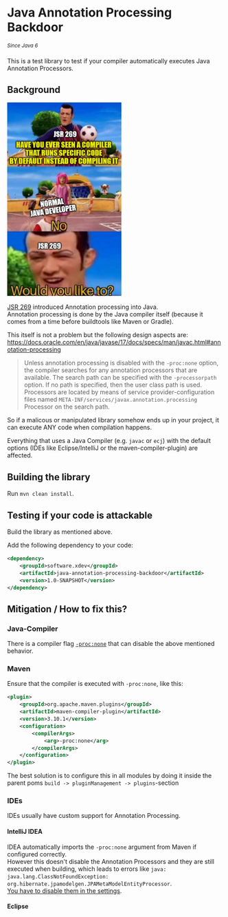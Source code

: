 # Java Annotation Processing Backdoor 
<sup><i>Since Java 6</i></sup>

This is a test library to test if your compiler automatically executes Java Annotation Processors.

## Background

<img src="./JSR269InANutshell.png" height=450 />

[JSR 269](https://jcp.org/en/jsr/detail?id=269) introduced Annotation processing into Java.<br/>
Annotation processing is done by the Java compiler itself (because it comes from a time before buildtools like Maven or Gradle).

This itself is not a problem but the following design aspects are:
https://docs.oracle.com/en/java/javase/17/docs/specs/man/javac.html#annotation-processing
> Unless annotation processing is disabled with the `-proc:none` option, the compiler searches for any annotation processors that are available. The search path can be specified with the `-processorpath` option. If no path is specified, then the user class path is used. Processors are located by means of service provider-configuration files named `META-INF/services/javax.annotation.processing` Processor on the search path.

So if a malicous or manipulated library somehow ends up in your project, it can execute ANY code when compilation happens.

Everything that uses a Java Compiler (e.g. `javac` or `ecj`) with the default options (IDEs like Eclipse/IntelliJ or the maven-compiler-plugin) are affected.

## Building the library

Run ``mvn clean install``.


## Testing if your code is attackable

Build the library as mentioned above.

Add the following dependency to your code:
```xml
<dependency>
	<groupId>software.xdev</groupId>
	<artifactId>java-annotation-processing-backdoor</artifactId>
	<version>1.0-SNAPSHOT</version>
</dependency>
```

## Mitigation / How to fix this?

### Java-Compiler
There is a compiler flag [`-proc:none`](https://docs.oracle.com/en/java/javase/17/docs/specs/man/javac.html#option-proc) that can disable the above mentioned behavior.

### Maven
Ensure that the compiler is executed with `-proc:none`, like this:
```xml
<plugin>
	<groupId>org.apache.maven.plugins</groupId>
	<artifactId>maven-compiler-plugin</artifactId>
	<version>3.10.1</version>
	<configuration>
		<compilerArgs>
			<arg>-proc:none</arg>
		</compilerArgs>
	</configuration>
</plugin>
```

The best solution is to configure this in all modules by doing it inside the parent poms ``build -> pluginManagement -> plugins``-section

### IDEs

IDEs usually have custom support for Annotation Processing.

#### IntelliJ IDEA

IDEA automatically imports the `-proc:none` argument from Maven if configured correctly.<br/>
However this doesn't disable the Annotation Processors and they are still executed when building, which leads to errors like `java: java.lang.ClassNotFoundException: org.hibernate.jpamodelgen.JPAMetaModelEntityProcessor`.<br/>
[You have to disable them in the settings](https://www.jetbrains.com/help/idea/annotation-processors-support.html).

#### Eclipse

